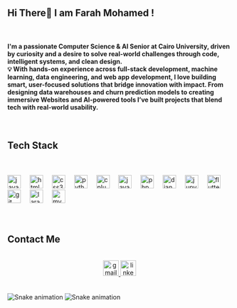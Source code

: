 <h2 align="left">Hi There👋 I am Farah Mohamed !</h2><br><h4>I'm a passionate Computer Science & AI Senior at Cairo University, driven by curiosity and a desire to solve real-world challenges through code, intelligent systems, and clean design.<br>💡 With hands-on experience across full-stack development, machine learning, data engineering, and web app development, I love building smart, user-focused solutions that bridge innovation with impact. From designing data warehouses and churn prediction models to creating immersive Websites and AI-powered tools I’ve built projects that blend tech with real-world usability.</h4><br>
<h2 align="left">Tech Stack</h2><br>

####

<div align="left">
  <img src="https://cdn.jsdelivr.net/gh/devicons/devicon/icons/javascript/javascript-original.svg" height="30" alt="javascript logo"  />
  <img width="12" />
  <img src="https://cdn.jsdelivr.net/gh/devicons/devicon/icons/html5/html5-original.svg" height="30" alt="html5 logo"  />
  <img width="12" />
  <img src="https://cdn.jsdelivr.net/gh/devicons/devicon/icons/css3/css3-original.svg" height="30" alt="css3 logo"  />
  <img width="12" />
  <img src="https://cdn.jsdelivr.net/gh/devicons/devicon/icons/python/python-original.svg" height="30" alt="python logo"  />
  <img width="12" />
  <img src="https://cdn.jsdelivr.net/gh/devicons/devicon/icons/cplusplus/cplusplus-original.svg" height="30" alt="cplusplus logo"  />
  <img width="12" />
  <img src="https://cdn.jsdelivr.net/gh/devicons/devicon/icons/java/java-original.svg" height="30" alt="java logo"  />
  <img width="12" />
  <img src="https://cdn.jsdelivr.net/gh/devicons/devicon/icons/php/php-original.svg" height="30" alt="php logo"  />
  <img width="12" />
  <img src="https://cdn.jsdelivr.net/gh/devicons/devicon/icons/django/django-plain.svg" height="30" alt="django logo"  />
  <img width="12" />
  <img src="https://cdn.jsdelivr.net/gh/devicons/devicon/icons/jupyter/jupyter-original.svg" height="30" alt="jupyter logo"  />
  <img width="12" />
  <img src="https://cdn.jsdelivr.net/gh/devicons/devicon/icons/flutter/flutter-original.svg" height="30" alt="flutter logo"  />
  <img width="12" />
  <img src="https://cdn.jsdelivr.net/gh/devicons/devicon/icons/git/git-original.svg" height="30" alt="git logo"  />
  <img width="12" />
  <img src="https://cdn.jsdelivr.net/gh/devicons/devicon/icons/laravel/laravel-original.svg" height="30" alt="laravel logo"  />
  <img width="12" />
  <img src="https://cdn.jsdelivr.net/gh/devicons/devicon/icons/mysql/mysql-original.svg" height="30" alt="mysql logo"  />
</div>

####
<br>
<h2 align="left">Contact Me</h2>
<br>

<div align="center">
  <a href="https://mail.google.com/mail/u/0/#inbox" target="_blank">
    <img src="https://img.shields.io/static/v1?message=Gmail&logo=gmail&label=&color=D14836&logoColor=white&labelColor=&style=for-the-badge" height="35" alt="gmail logo"  />
  </a>
  <a href="https://www.linkedin.com/in/farah-m-abdallah-1a96932a6/?utm_source=share&utm_campaign=share_via&utm_content=profile&utm_medium=ios_app" target="_blank">
    <img src="https://img.shields.io/static/v1?message=LinkedIn&logo=linkedin&label=&color=0077B5&logoColor=white&labelColor=&style=for-the-badge" height="35" alt="linkedin logo"  />
  </a>
</div>

####


<br clear="both">

<img src="https://raw.githubusercontent.com/fxrxhmohamed/fxrxhmohamed/output/snake.svg" alt="Snake animation" />

<picture>
  <source media="(prefers-color-scheme: dark)" srcset="https://raw.githubusercontent.com/fxrxhmohamed/fxrxhmohamed/output/snake-dark.svg" />
  <source media="(prefers-color-scheme: light)" srcset="https://raw.githubusercontent.com/fxrxhmohamed/fxrxhmohamed/output/snake.svg" />
  <img alt="Snake animation" src="https://raw.githubusercontent.com/fxrxhmohamed/fxrxhmohamed/output/snake.svg" />
</picture>


####
